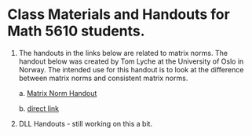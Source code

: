 # Class Materials and Handouts for Math 5610 students.

1. The handouts in the links below are related to matrix norms. The handout below was created by Tom Lyche at the University of
   Oslo in Norway. The intended use for this handout is to look at the difference between matrix norms and consistent matrix
   norms.
   
   a. [Matrix Norm Handout](https://jvkoebbe.github.io/math5610/classmaterials/matrixnorm.pdf)
   
   b. [direct link](https://www.uio.no/studier/emner/matnat/ifi/nedlagte-emner/INF-MAT4350/h09/undervisningsmateriale/lecture7.pdf)
   
2. DLL Handouts - still working on this a bit.
